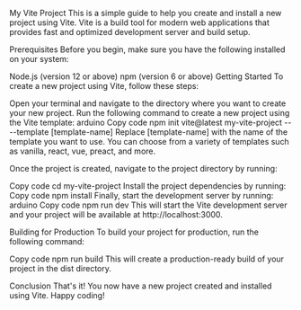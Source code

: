 My Vite Project
This is a simple guide to help you create and install a new project using Vite. Vite is a build tool for modern web applications that provides fast and optimized development server and build setup.

Prerequisites
Before you begin, make sure you have the following installed on your system:

Node.js (version 12 or above)
npm (version 6 or above)
Getting Started
To create a new project using Vite, follow these steps:

Open your terminal and navigate to the directory where you want to create your new project.
Run the following command to create a new project using the Vite template:
arduino
Copy code
npm init vite@latest my-vite-project -- --template [template-name]
Replace [template-name] with the name of the template you want to use. You can choose from a variety of templates such as vanilla, react, vue, preact, and more.

Once the project is created, navigate to the project directory by running:

Copy code
cd my-vite-project
Install the project dependencies by running:
Copy code
npm install
Finally, start the development server by running:
arduino
Copy code
npm run dev
This will start the Vite development server and your project will be available at http://localhost:3000.

Building for Production
To build your project for production, run the following command:


Copy code
npm run build
This will create a production-ready build of your project in the dist directory.

Conclusion
That's it! You now have a new project created and installed using Vite. Happy coding!





